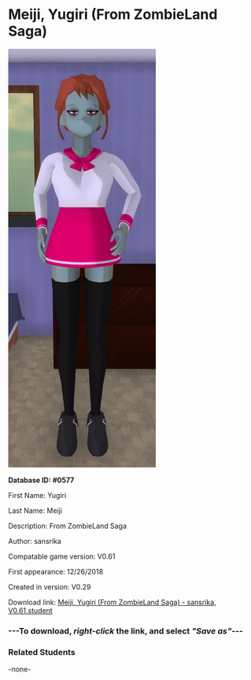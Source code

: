 # Meiji, Yugiri (From ZombieLand Saga)

<img src="../../Files/Images/Meiji, Yugiri (From ZombieLand Saga).png" title="Meiji, Yugiri (From ZombieLand Saga) - sansrika, V0.61">

**Database ID: #0577**

First Name: Yugiri

Last Name: Meiji

Description: From ZombieLand Saga

Author: sansrika

Compatable game version: V0.61

First appearance: 12/26/2018

Created in version: V0.29

Download link: <a href="https://raw.githubusercontent.com/Arbiter1223/Daigaku-Gurashi-Custom-Students/master/Files/Student%20Files/Meiji%2C%20Yugiri%20(From%20ZombieLand%20Saga)%20-%20sansrika%2C%20V0.61.student">Meiji, Yugiri (From ZombieLand Saga) - sansrika, V0.61.student</a>

### ---**To download, _right-click_ the link, and select _"Save as"_**---

### Related Students

-none-
